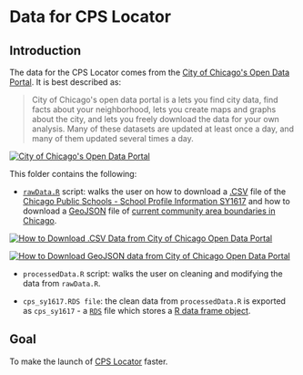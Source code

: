# Data for CPS Locator

## Introduction

The data for the CPS Locator comes from the [City of Chicago's Open Data Portal](https://data.cityofchicago.org/#about). It is best described as:

> City of Chicago's open data portal is a lets you find city data, find facts about your neighborhood, lets you create maps and graphs about the city, and lets you freely download the data for your own analysis. Many of these datasets are updated at least once a day, and many of them updated several times a day.

[![City of Chicago's Open Data Portal](https://github.com/cenuno/shiny/raw/master/cps_locator/Images/CityofChicago_DataPortal_HomePage.png)](https://data.cityofchicago.org/)

This folder contains the following:

* [`rawData.R`](https://github.com/cenuno/shiny/blob/master/cps_locator/Data/rawData.R) script: walks the user on how to download a [.CSV](https://en.wikipedia.org/wiki/Comma-separated_values) file of the [Chicago Public Schools - School Profile Information SY1617](https://data.cityofchicago.org/Education/Chicago-Public-Schools-School-Profile-Information-/8i6r-et8s/data) and how to download a [GeoJSON](http://geojson.org/) file of [current community area boundaries in Chicago](https://data.cityofchicago.org/Facilities-Geographic-Boundaries/Boundaries-Community-Areas-current-/cauq-8yn6).

[![How to Download .CSV Data from City of Chicago Open Data Portal](https://github.com/cenuno/shiny/raw/master/cps_locator/Images/Import_CPS_Data_Into_R.png)](https://data.cityofchicago.org/Education/Chicago-Public-Schools-School-Profile-Information-/8i6r-et8s/data)

[![How to Download GeoJSON data from City of Chicago Open Data Portal](https://github.com/cenuno/shiny/raw/master/cps_locator/Images/Import_CommunityArea_GeoJSON_Into_R.png)](https://data.cityofchicago.org/Facilities-Geographic-Boundaries/Boundaries-Community-Areas-current-/cauq-8yn6)

* `processedData.R` script: walks the user on cleaning and modifying the data from `rawData.R`.

* `cps_sy1617.RDS file`: the clean data from `processedData.R` is exported as `cps_sy1617` - a [`RDS`](http://stat.ethz.ch/R-manual/R-devel/library/base/html/readRDS.html) file which stores a [R data frame object](http://www.r-tutor.com/r-introduction/data-frame).

## Goal

To make the launch of [CPS Locator](https://cenuno.shinyapps.io/cps_locator/) faster.
